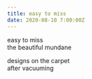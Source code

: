 ```yaml
---
title: easy to miss
date: 2020-08-10 7:00:00Z
---
```


easy to miss  
the beautiful mundane  

designs on the carpet  
after vacuuming  